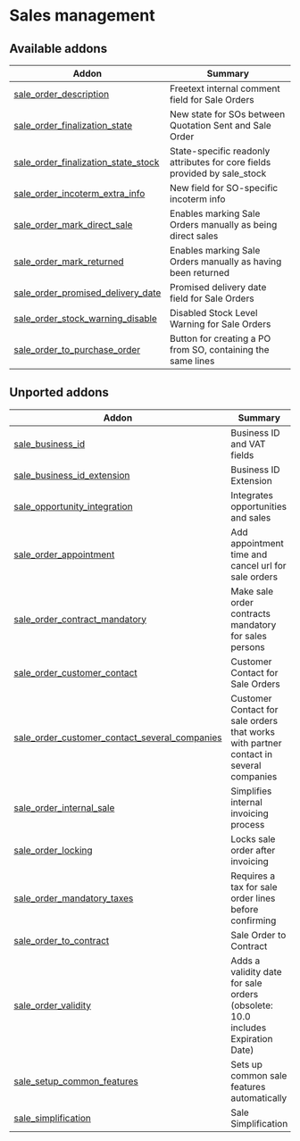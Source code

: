 Sales management
================

[//]: # (addons)

Available addons
----------------
**Addon** | **Summary**
--- | ---
[sale_order_description](sale_order_description/) | Freetext internal comment field for Sale Orders
[sale_order_finalization_state](sale_order_finalization_state/) | New state for SOs between Quotation Sent and Sale Order
[sale_order_finalization_state_stock](sale_order_finalization_state_stock/) | State-specific readonly attributes for core fields provided by sale_stock
[sale_order_incoterm_extra_info](sale_order_incoterm_extra_info/) | New field for SO-specific incoterm info
[sale_order_mark_direct_sale](sale_order_mark_direct_sale/) | Enables marking Sale Orders manually as being direct sales
[sale_order_mark_returned](sale_order_mark_returned/) | Enables marking Sale Orders manually as having been returned
[sale_order_promised_delivery_date](sale_order_promised_delivery_date/) | Promised delivery date field for Sale Orders
[sale_order_stock_warning_disable](sale_order_stock_warning_disable/) | Disabled Stock Level Warning for Sale Orders
[sale_order_to_purchase_order](sale_order_to_purchase_order/) | Button for creating a PO from SO, containing the same lines

Unported addons
---------------
**Addon** | **Summary**
--- | ---
[sale_business_id](sale_business_id/) | Business ID and VAT fields
[sale_business_id_extension](sale_business_id_extension/) | Business ID Extension
[sale_opportunity_integration](sale_opportunity_integration/) | Integrates opportunities and sales
[sale_order_appointment](sale_order_appointment/) | Add appointment time and cancel url for sale orders
[sale_order_contract_mandatory](sale_order_contract_mandatory/) | Make sale order contracts mandatory for sales persons
[sale_order_customer_contact](sale_order_customer_contact/) | Customer Contact for Sale Orders
[sale_order_customer_contact_several_companies](sale_order_customer_contact_several_companies/) | Customer Contact for sale orders that works with partner contact in several companies
[sale_order_internal_sale](sale_order_internal_sale/) | Simplifies internal invoicing process
[sale_order_locking](sale_order_locking/) | Locks sale order after invoicing
[sale_order_mandatory_taxes](sale_order_mandatory_taxes/) | Requires a tax for sale order lines before confirming
[sale_order_to_contract](sale_order_to_contract/) | Sale Order to Contract
[sale_order_validity](sale_order_validity/) | Adds a validity date for sale orders (obsolete: 10.0 includes Expiration Date)
[sale_setup_common_features](sale_setup_common_features/) | Sets up common sale features automatically
[sale_simplification](sale_simplification/) | Sale Simplification
